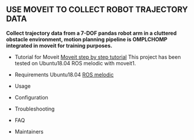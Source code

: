 USE MOVEIT TO COLLECT ROBOT TRAJECTORY DATA
--------------------------------------------

**Collect trajectory data from a 7-DOF pandas robot arm in a cluttered obstacle environment, motion planning pipeline is OMPLCHOMP integrated in moveit for training purposes.**

 * Tutorial for Moveit
[Moveit step by step tutorial](https://ros-planning.github.io/moveit_tutorials/doc/getting_started/getting_started.html)
 This project has been tested on Ubuntu18.04 ROS melodic with moveit1.
 * Requirements
Ubuntu18.04
[ROS melodic](http://wiki.ros.org/melodic/Installation/Ubuntu)
 * Usage

 * Configuration
 * Troubleshooting
 * FAQ
 * Maintainers

